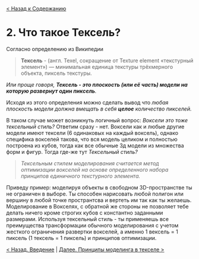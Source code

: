 [< Назад к Содержанию](../Texel-Modeling-2.0-RU.md)
# 2. Что такое Тексель?

Согласно определению из Википедии
> **Тексель** - (англ. Texel, сокращение от Texture element «текстурный элемент») — минимальная единица текстуры трёхмерного объекта, пиксель текстуры.

_Или проще говоря, **Тексель - это плоскость (или её часть) модели на которую развернут один пиксель**._

Исходя из этого определения можно сделать вывод что _любая плоскость модели должна вмещать в себя **целое** количество пикселей._

В таком случае может возникнуть логичный вопрос: _Воксели это тоже тексельный стиль?_
Ответим сразу - нет. Воксели как и любые другие модели имеют тексели (6 одинаковых на каждый воксель), однако специфика вокселей такова, что вся модель целиком и полностью построена из кубов, тогда как все обычные 3д модели из множества форм и фигур. Тогда где-же тут _Тексельный стиль?_

> _Тексельным стилем моделирования считается метод оптимизации вокселей на основе определенного набора принципов единичного текстурного элемента._

Приведу пример: моделируя объекты в свободном 3D-пространстве ты не ограничен в выборе. Ты способен нарисовать любой полигон или вершину в любой точке пространтсва и вертеть им так как ты желаешь. Моделирование в Вокселях, с обратной же стороны не позволяет тебе делать ничего кроме строгих кубов с константно заданными размерами. Используя тексельный стиль - ты применяешь все преимущества трансформации обычного моделирования с учетом жесткого ограничения развертки вокселей, а именно 1 вексель = 1 пиксель (1 тексель = 1 пиксель) и принципов оптимизации.

[< Назад. Введение](introduction.md) | [Далее. Принципы моделинга в текселе >](texel_basics.md)